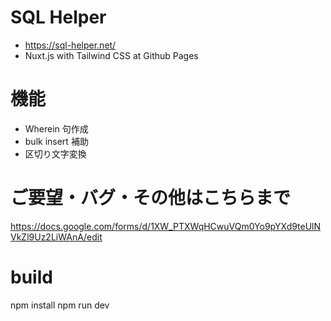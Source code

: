 # SQL Helper

- https://sql-helper.net/
- Nuxt.js with Tailwind CSS at Github Pages

# 機能

- Wherein 句作成
- bulk insert 補助
- 区切り文字変換

# ご要望・バグ・その他はこちらまで

https://docs.google.com/forms/d/1XW_PTXWqHCwuVQm0Yo9pYXd9teUlNVkZl9Uz2LiWAnA/edit

# build

npm install
npm run dev
